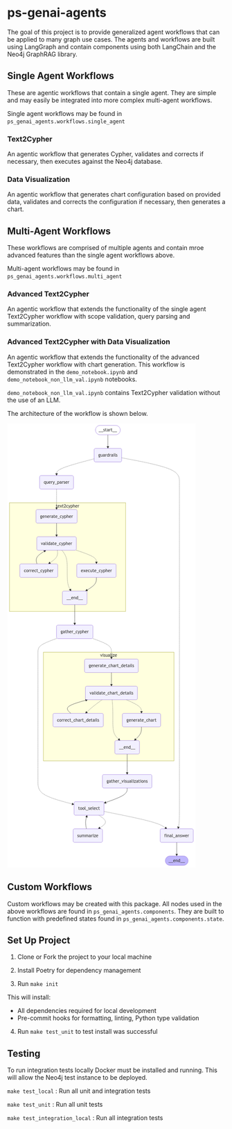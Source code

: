# ps-genai-agents
The goal of this project is to provide generalized agent workflows that can be applied to many graph use cases. The agents and workflows are built using LangGraph and contain components using both LangChain and the Neo4j GraphRAG library.

## Single Agent Workflows
These are agentic workflows that contain a single agent. They are simple and may easily be integrated into more complex multi-agent workflows.

Single agent workflows may be found in `ps_genai_agents.workflows.single_agent`

### Text2Cypher
An agentic workflow that generates Cypher, validates and corrects if necessary, then executes against the Neo4j database.

### Data Visualization
An agentic workflow that generates chart configuration based on provided data, validates and corrects the configuration if necessary, then generates a chart.

## Multi-Agent Workflows
These workflows are comprised of multiple agents and contain mroe advanced features than the single agent workflows above.

Multi-agent workflows may be found in `ps_genai_agents.workflows.multi_agent`

### Advanced Text2Cypher
An agentic workflow that extends the functionality of the single agent Text2Cypher workflow with scope validation, query parsing and summarization.

### Advanced Text2Cypher with Data Visualization
An agentic workflow that extends the functionality of the advanced Text2Cypher workflow with chart generation. This workflow is demonstrated in the `demo_notebook.ipynb` and `demo_notebook_non_llm_val.ipynb` notebooks.

`demo_notebook_non_llm_val.ipynb` contains Text2Cypher validation without the use of an LLM.

The architecture of the workflow is shown below.

![t2c-v](./docs/assets/images/text2cypher-with-visualization-workflow.png)

## Custom Workflows
Custom workflows may be created with this package. All nodes used in the above workflows are found in `ps_genai_agents.components`. They are built to function with predefined states found in `ps_genai_agents.components.state`.


## Set Up Project

1. Clone or Fork the project to your local machine

2. Install Poetry for dependency management

3. Run `make init`

This will install:
* All dependencies required for local development
* Pre-commit hooks for formatting, linting, Python type validation

4. Run `make test_unit` to test install was successful


## Testing
To run integration tests locally Docker must be installed and running. This will allow the Neo4j test instance to be deployed.

`make test_local` : Run all unit and integration tests

`make test_unit` : Run all unit tests

`make test_integration_local` : Run all integration tests

